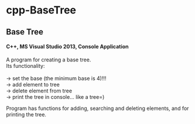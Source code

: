 # cpp-BaseTree
<h2>Base Tree</h2>
<h4>C++, MS Visual Studio 2013, Console Application</h4>
<p>A program for creating a base tree.</br>
Its functionality:</br>
</br>→ set the base (the minimum base is 4)!!!
</br>→ add element to tree
</br>→ delete element from tree
</br>→ print the tree in console... like a tree=)
</p>
<p>Program has functions for adding, searching and deleting elements, and for printing the tree.</p>
